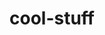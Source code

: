 # cool-stuff
<!DOCTYPE html>
<html>
    <head>
        <meta charset="utf-8">
        <title>New webpage</title>
    </head>
    <style>
        
        body {
            background-color:red;
        }
        
        #title {
            text-align:center;
        }
        
        #button {
         text-align:center;
         
        }
        
        
    </style>
    <body>
    <h1 id = "title">BUY NOW!!!</h1>
   <a href = "https://www.youtube.com/watch?v=j5a0jTc9S10&list=PL3KnTfyhrIlcudeMemKd6rZFGDWyK23vx&index=10"> <button id = "button">PRESS FOR CRAZY STUFF 0.0</button></a>
   
<script>
var clickerButton = document.getElementbyId("button");
var onButtonClick = function(){
    
    
    
};
clickerButton.addEventListener("click", onButtonClick);
</script>

    </body>
    
</html>
